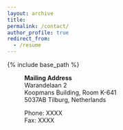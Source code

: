 ```yaml
---
layout: archive
title: 
permalink: /contact/
author_profile: true
redirect_from:
  - /resume
---
```


{% include base_path %}

<p style="margin-left: 40px"><b>Mailing Address</b>
<br>Warandelaan 2
<br>Koopmans Building, Room K-641  
<br>5037AB Tilburg, Netherlands </p>

<p style="margin-left: 40px">Phone: XXXX
<br>Fax: XXXX
